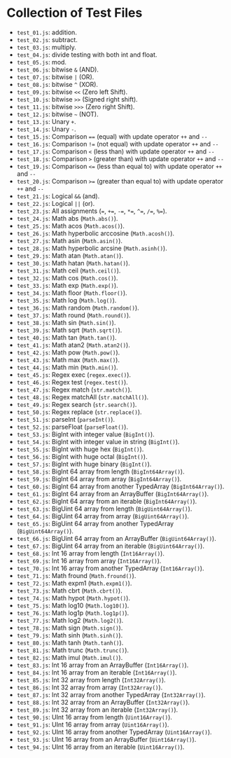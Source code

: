 # Collection of Test Files

- ```test_01.js```: addition.
- ```test_02.js```: subtract.
- ```test_03.js```: multiply.
- ```test_04.js```: divide testing with both int and float.
- ```test_05.js```: mod.
- ```test_06.js```: bitwise ```&``` (AND).
- ```test_07.js```: bitwise ```|``` (OR).
- ```test_08.js```: bitwise ```^``` (XOR).
- ```test_09.js```: bitwise ```<<``` (Zero left Shift).
- ```test_10.js```: bitwise ```>>``` (Signed right shift).
- ```test_11.js```: bitwise ```>>>``` (Zero right Shift).
- ```test_12.js```: bitwise ```~``` (NOT).
- ```test_13.js```: Unary ```+```.
- ```test_14.js```: Unary ```-```.
- ```test_15.js```: Comparison ```==``` (equal) with update operator ```++``` and ```--```
- ```test_16.js```: Comparison ```!=``` (not equal) with update operator ```++``` and ```--```
- ```test_17.js```: Comparison ```<``` (less than) with update operator ```++``` and ```--```
- ```test_18.js```: Comparison ```>``` (greater than) with update operator ```++``` and ```--```
- ```test_19.js```: Comparison ```<=``` (less than equal to) with update operator ```++``` and ```--```
- ```test_20.js```: Comparison ```>=``` (greater than equal to) with update operator ```++``` and ```--```
- ```test_21.js```: Logical ```&&``` (and).
- ```test_22.js```: Logical ```||``` (or).
- ```test_23.js```: All assignments (```=```, ```+=```, ```-=```, ```*=```, ```^=```, ```/=```, ```%=```).
- ```test_24.js```: Math abs (```Math.abs()```).
- ```test_25.js```: Math acos (```Math.acos()```).
- ```test_26.js```: Math hyperbolic arccosine (```Math.acosh()```).
- ```test_27.js```: Math asin (```Math.asin()```).
- ```test_28.js```: Math hyperbolic arcsine (```Math.asinh()```).
- ```test_29.js```: Math atan (```Math.atan()```).
- ```test_30.js```: Math hatan (```Math.hatan()```).
- ```test_31.js```: Math ceil (```Math.ceil()```).
- ```test_32.js```: Math cos (```Math.cos()```).
- ```test_33.js```: Math exp (```Math.exp()```).
- ```test_34.js```: Math floor (```Math.floor()```).
- ```test_35.js```: Math log (```Math.log()```).
- ```test_36.js```: Math random (```Math.random()```).
- ```test_37.js```: Math round (```Math.round()```).
- ```test_38.js```: Math sin (```Math.sin()```).
- ```test_39.js```: Math sqrt (```Math.sqrt()```).
- ```test_40.js```: Math tan (```Math.tan()```).
- ```test_41.js```: Math atan2 (```Math.atan2()```).
- ```test_42.js```: Math pow (```Math.pow()```).
- ```test_43.js```: Math max (```Math.max()```).
- ```test_44.js```: Math min (```Math.min()```).
- ```test_45.js```: Regex exec (```regex.exec()```).
- ```test_46.js```: Regex test (```regex.test()```).
- ```test_47.js```: Regex match (```str.match()```).
- ```test_48.js```: Regex matchAll (```str.matchAll()```).
- ```test_49.js```: Regex search (```str.search()```).
- ```test_50.js```: Regex replace (```str.replace()```).
- ```test_51.js```: parseInt (```parseInt()```).
- ```test_52.js```: parseFloat (```parseFloat()```).
- ```test_53.js```: BigInt with integer value (```BigInt()```).
- ```test_54.js```: BigInt with integer value in string (```BigInt()```).
- ```test_55.js```: BigInt with huge hex (```BigInt()```).
- ```test_56.js```: BigInt with huge octal (```BigInt()```).
- ```test_57.js```: BigInt with huge binary (```BigInt()```).
- ```test_58.js```: BigInt 64 array from length (```BigInt64Array()```).
- ```test_59.js```: BigInt 64 array from array (```BigInt64Array()```).
- ```test_60.js```: BigInt 64 array from another TypedArray (```BigInt64Array()```).
- ```test_61.js```: BigInt 64 array from an ArrayBuffer (```BigInt64Array()```).
- ```test_62.js```: BigInt 64 array from an iterable (```BigInt64Array()```).
- ```test_63.js```: BigUint 64 array from length (```BigUint64Array()```).
- ```test_64.js```: BigUint 64 array from array (```BigUint64Array()```).
- ```test_65.js```: BigUint 64 array from another TypedArray (```BigUint64Array()```).
- ```test_66.js```: BigUint 64 array from an ArrayBuffer (```BigUint64Array()```).
- ```test_67.js```: BigUint 64 array from an iterable (```BigUint64Array()```).
- ```test_68.js```: Int 16 array from length (```Int16Array()```).
- ```test_69.js```: Int 16 array from array (```Int16Array()```).
- ```test_70.js```: Int 16 array from another TypedArray (```Int16Array()```).
- ```test_71.js```: Math fround (```Math.fround()```).
- ```test_72.js```: Math expm1 (```Math.expm1()```).
- ```test_73.js```: Math cbrt (```Math.cbrt()```).
- ```test_74.js```: Math hypot (```Math.hypot()```).
- ```test_75.js```: Math log10 (```Math.log10()```).
- ```test_76.js```: Math log1p (```Math.log1p()```).
- ```test_77.js```: Math log2 (```Math.log2()```).
- ```test_78.js```: Math sign (```Math.sign()```).
- ```test_79.js```: Math sinh (```Math.sinh()```).
- ```test_80.js```: Math tanh (```Math.tanh()```).
- ```test_81.js```: Math trunc (```Math.trunc()```).
- ```test_82.js```: Math imul (```Math.imul()```).
- ```test_83.js```: Int 16 array from an ArrayBuffer (```Int16Array()```).
- ```test_84.js```: Int 16 array from an iterable (```Int16Array()```).
- ```test_85.js```: Int 32 array from length (```Int32Array()```).
- ```test_86.js```: Int 32 array from array (```Int32Array()```).
- ```test_87.js```: Int 32 array from another TypedArray (```Int32Array()```).
- ```test_88.js```: Int 32 array from an ArrayBuffer (```Int32Array()```).
- ```test_89.js```: Int 32 array from an iterable (```Int32Array()```).
- ```test_90.js```: UInt 16 array from length (```Uint16Array()```).
- ```test_91.js```: UInt 16 array from array (```Uint16Array()```).
- ```test_92.js```: UInt 16 array from another TypedArray (```Uint16Array()```).
- ```test_93.js```: UInt 16 array from an ArrayBuffer (```Uint16Array()```).
- ```test_94.js```: UInt 16 array from an iterable (```Uint16Array()```).
